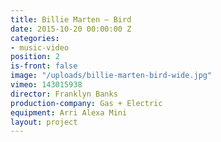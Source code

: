 ```yaml
---
title: Billie Marten — Bird
date: 2015-10-20 00:00:00 Z
categories:
- music-video
position: 2
is-front: false
image: "/uploads/billie-marten-bird-wide.jpg"
vimeo: 143015938
director: Franklyn Banks
production-company: Gas + Electric
equipment: Arri Alexa Mini
layout: project
---
```



